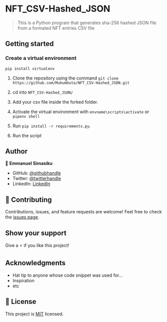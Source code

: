 # NFT_CSV-Hashed_JSON

> This is  a Python program that generates sha-256 hashed JSON file from  a formated NFT entries CSV file

## Getting started

### Create a virtual environment 
    pip install virtualenv

1. Clone the repository using the command `git clone https://github.com/Mukumbuta/NFT_CSV-Hashed_JSON.git`

2. cd into `NFT_CSV-Hashed_JSON/`

3. Add your csv file inside the forked folder.

4. Activate the virtual environment with `envname\scripts\activate` or `pipenv shell`

5. Run `pip install -r requirements.py`.

6. Run the script


## Author

👤 **Emmanuel Simasiku**
- GitHub: [@githubhandle](https://github.com/Mukumbuta)
- Twitter: [@twitterhandle](https://twitter.com/Mukumbuta8)
- LinkedIn: [LinkedIn](https://linkedin.com/in/mukumbuta)

## 🤝 Contributing
Contributions, issues, and feature requests are welcome!
Feel free to check the [issues page](../../issues/).

## Show your support
Give a ⭐️ if you like this project!

## Acknowledgments
- Hat tip to anyone whose code snippet was used for...
- Inspiration
- etc

## 📝 License
This project is [MIT](./MIT.md) licensed.